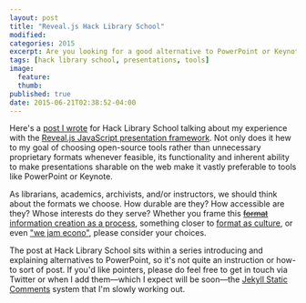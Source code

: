 ```yaml
---
layout: post
title: "Reveal.js Hack Library School"
modified:
categories: 2015
excerpt: Are you looking for a good alternative to PowerPoint or Keynotes? Here's a post about an excellent free, open source one!  
tags: [hack library school, presentations, tools]
image:
  feature:
  thumb: 
published: true  
date: 2015-06-21T02:38:52-04:00
---
```


Here's a [post I wrote](http://hacklibraryschool.com/2015/06/18/presentation-alternatives-reveal/) for Hack Library School talking about my experience with the [Reveal.js JavaScript presentation framework](http://lab.hakim.se/reveal-js/#/). Not only does it hew to my goal of choosing open-source tools rather than unnecessary proprietary formats whenever feasible, its functionality and inherent ability to make presentations sharable on the web make it vastly preferable to tools like PowerPoint or Keynote.   

As librarians, academics, archivists, and/or instructors, we should think about the formats we choose. How durable are they? How accessible are they? Whose interests do they serve? Whether you frame this [<strike>format </strike> information creation as a process](http://www.ala.org/acrl/standards/ilframework#process), something closer to [format as culture](http://computationalculture.net/article/reflections-on-the-mp3-format), or even ["we jam econo"](https://books.google.com/books?id=o7CZRPZ27TQC&lpg=PT13&pg=PT14#v=onepage&q=econo&f=false), please consider your choices.   

The post at Hack Library School sits within a series introducing and explaining alternatives to PowerPoint, so it's not quite an instruction or how-to sort of post. If you'd like pointers, please do feel free to get in touch via Twitter or when I add them—which I expect will be soon—the [Jekyll Static Comments](https://github.com/ldesgrange/jekyll-static-comments) system that I'm slowly working out.  

